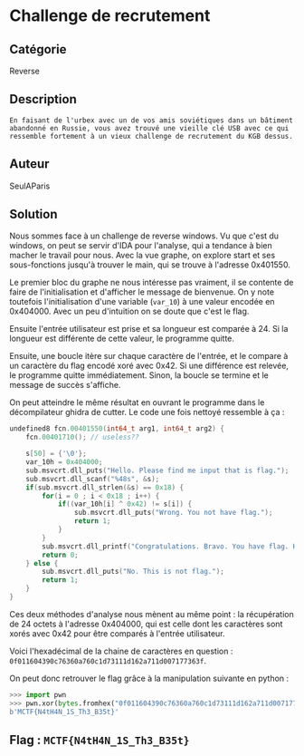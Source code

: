 # **Challenge de recrutement**
## **Catégorie**

Reverse

## **Description**

```
En faisant de l'urbex avec un de vos amis soviétiques dans un bâtiment abandonné en Russie, vous avez trouvé une vieille clé USB avec ce qui ressemble fortement à un vieux challenge de recrutement du KGB dessus.
```

## Auteur

SeulAParis

## Solution

Nous sommes face à un challenge de reverse windows. Vu que c'est du windows, on peut se servir d'IDA pour l'analyse, qui a tendance à bien macher le travail pour nous. Avec la vue graphe, on explore start et ses sous-fonctions jusqu'à trouver le main, qui se trouve à l'adresse 0x401550. 

Le premier bloc du graphe ne nous intéresse pas vraiment, il se contente de faire de l'initialisation et d'afficher le message de bienvenue. On y note toutefois l'initialisation d'une variable (`var_10`) à une valeur encodée en 0x404000. Avec un peu d'intuition on se doute que c'est le flag.

Ensuite l'entrée utilisateur est prise et sa longueur est comparée à 24. Si la longueur est différente de cette valeur, le programme quitte.

Ensuite, une boucle itère sur chaque caractère de l'entrée, et le compare à un caractère du flag encodé xoré avec 0x42. Si une différence est relevée, le programme quitte immédiatement. Sinon, la boucle se termine et le message de succès s'affiche.

On peut atteindre le même résultat en ouvrant le programme dans le décompilateur ghidra de cutter. Le code une fois nettoyé ressemble à ça :

```c
undefined8 fcn.00401550(int64_t arg1, int64_t arg2) {
    fcn.00401710(); // useless??

    s[50] = {'\0'};
    var_10h = 0x404000;
    sub.msvcrt.dll_puts("Hello. Please find me input that is flag.");
    sub.msvcrt.dll_scanf("%48s", &s);
    if(sub.msvcrt.dll_strlen(&s) == 0x18) {
        for(i = 0 ; i < 0x18 ; i++) {
            if((var_10h[i] ^ 0x42) != s[i]) {
                sub.msvcrt.dll_puts("Wrong. You not have flag.");
                return 1;
            }
        }
        sub.msvcrt.dll_printf("Congratulations. Bravo. You have flag. Here:\n%s\n", &s);
        return 0;
    } else {
        sub.msvcrt.dll_puts("No. This is not flag.");
        return 1;
    }
}
```

Ces deux méthodes d'analyse nous mènent au même point : la récupération de 24 octets à l'adresse 0x404000, qui est celle dont les caractères sont xorés avec 0x42 pour être comparés à l'entrée utilisateur.

Voici l'hexadécimal de la chaine de caractères en question : `0f011604390c76360a760c1d73111d162a711d007177363f`.

On peut donc retrouver le flag grâce à la manipulation suivante en python :

```py
>>> import pwn
>>> pwn.xor(bytes.fromhex("0f011604390c76360a760c1d73111d162a711d007177363f"), 0x42)
b'MCTF{N4tH4N_1S_Th3_B35t}'
```

## **Flag : `MCTF{N4tH4N_1S_Th3_B35t}`**
